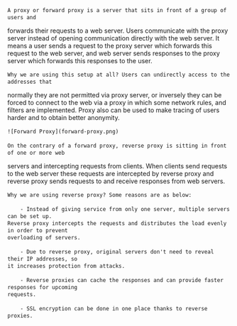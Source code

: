     A proxy or forward proxy is a server that sits in front of a group of users and
forwards their requests to a web server. Users communicate with the proxy server instead
of opening communication directly with the web server. It means a user sends a request to
the proxy server which forwards this request to the web server, and web server sends responses
to the proxy server which forwards this responses to the user.

    Why we are using this setup at all? Users can undirectly access to the addresses that
normally they are not permitted via proxy server, or inversely they can be forced to connect
to the web via a proxy in which some network rules, and filters are implemented. Proxy also
can be used to make tracing of users harder and to obtain better anonymity. 

    ![Forward Proxy](forward-proxy.png)

    On the contrary of a forward proxy, reverse proxy is sitting in front of one or more web
servers and intercepting requests from clients. When clients send requests to the web server
these requests are intercepted by reverse proxy and reverse proxy sends requests to and receive
responses from web servers. 

    Why we are using reverse proxy? Some reasons are as below:
        
        - Instead of giving service from only one server, multiple servers can be set up. 
    Reverse proxy intercepts the requests and distributes the load evenly in order to prevent
    overloading of servers.

        - Due to reverse proxy, original servers don't need to reveal their IP addresses, so
    it increases protection from attacks.

        - Reverse proxies can cache the responses and can provide faster responses for upcoming
    requests.

        - SSL encryption can be done in one place thanks to reverse proxies. 

